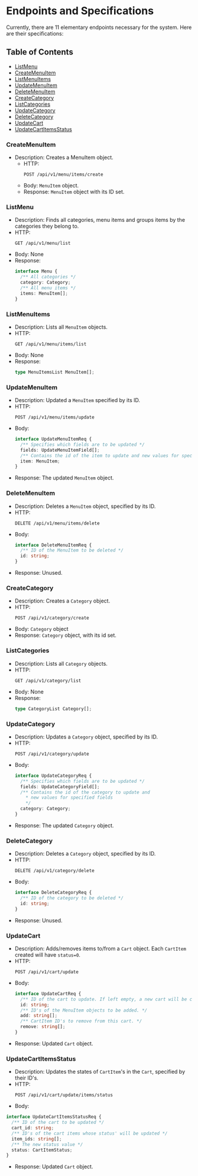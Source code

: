 # Endpoints and Specifications

Currently, there are 11 elementary endpoints necessary for the system. Here are their specifications:

## Table of Contents
- [ListMenu](#listmenu)
- [CreateMenuItem](#createmenuitem)
- [ListMenuItems](#listmenuitems)
- [UpdateMenuItem](#updatemenuitem)
- [DeleteMenuItem](#deletemenuitem)
- [CreateCategory](#createcategory)
- [ListCategories](#listcategories)
- [UpdateCategory](#updatecategory)
- [DeleteCategory](#deletecategory)
- [UpdateCart](#updatecart)
- [UpdateCartItemsStatus](#updatecartitemsstatus)


### CreateMenuItem
- Description: Creates a MenuItem object.
  - HTTP:
    ```http
    POST /api/v1/menu/items/create
    ```
  - Body: `MenuItem` object.
  - Response: `MenuItem` object with its ID set.

### ListMenu
  - Description: Finds all categories, menu items and groups items by the categories they belong to.
  - HTTP:
    ```http
    GET /api/v1/menu/list
    ```
  - Body: None
  - Response:
    ```Typescript
    interface Menu {
      /** All categories */
      category: Category;
      /** All menu items */
      items: MenuItem[];
    }
    ```

### ListMenuItems
  - Description: Lists all `MenuItem` objects.
  - HTTP:
    ```http
    GET /api/v1/menu/items/list
    ```
  - Body: None
  - Response:
    ```Typescript
    type MenuItemsList MenuItem[];
    ```

### UpdateMenuItem
  - Description: Updated a `MenuItem` specified by its ID.
  - HTTP:
    ```http
    POST /api/v1/menu/items/update
    ```
  - Body:
    ```Typescript
    interface UpdateMenuItemReq {
      /** Specifies which fields are to be updated */
      fields: UpdateMenuItemField[];
      /** Contains the id of the item to update and new values for specified fields */
      item: MenuItem;
    }
    ```
  - Response: The updated `MenuItem` object.

### DeleteMenuItem
  - Description: Deletes a `MenuItem` object, specified by its ID.
  - HTTP:
    ```http
    DELETE /api/v1/menu/items/delete
    ```
  - Body: 
    ```Typescript
    interface DeleteMenuItemReq {
      /** ID of the MenuItem to be deleted */
      id: string;
    }
    ```
  - Response: Unused.

### CreateCategory
  - Description: Creates a `Category` object.
  - HTTP:
    ```http
    POST /api/v1/category/create
    ```
  - Body: `Category` object
  - Response: `Category` object, with its id set.

### ListCategories
  - Description: Lists all `Category` objects.
  - HTTP:
    ```http
    GET /api/v1/category/list
    ```
  - Body: None
  - Response: 
    ```Typescript
    type CategoryList Category[];
    ```

### UpdateCategory
  - Description: Updates a `Category` object, specified by its ID.
  - HTTP:
    ```http
    POST /api/v1/category/update
    ```
  - Body: 
    ```Typescript
    interface UpdateCategoryReq {
      /** Specifies which fields are to be updated */
      fields: UpdateCategoryField[];
      /** Contains the id of the category to update and
        * new values for specified fields
        */
      category: Category;
    }
    ```
  - Response: The updated `Category` object.

### DeleteCategory
  - Description: Deletes a `Category` object, specified by its ID.
  - HTTP:
    ```http
    DELETE /api/v1/category/delete
    ```
  - Body: 
    ```Typescript
    interface DeleteCategoryReq {
      /** ID of the category to be deleted */
      id: string;
    }
    ```
  - Response: Unused.

### UpdateCart
  - Description: Adds/removes items to/from a `Cart` object. Each `CartItem` created will have `status=0`.
  - HTTP:
    ```http
    POST /api/v1/cart/update
    ```
  - Body: 
    ```Typescript
    interface UpdateCartReq {
      /** ID of the cart to update. If left empty, a new cart will be created. */
      id: string;
      /** ID's of the MenuItem objects to be added. */
      add: string[];
      /** CartItem ID's to remove from this cart. */
      remove: string[];
    }
    ```
  - Response: Updated `Cart` object.

### UpdateCartItemsStatus
  - Description: Updates the states of `CartItem`'s in the `Cart`, specified by their ID's.
  - HTTP:
    ```http
    POST /api/v1/cart/update/items/status
    ```
  - Body:
  ```Typescript
  interface UpdateCartItemsStatusReq {
    /** ID of the cart to be updated */
    cart_id: string;
    /** ID's of the cart items whose status' will be updated */
    item_ids: string[];
    /** The new status value */
    status: CartItemStatus;
  }
  ```
  - Response: Updated `Cart` object.

